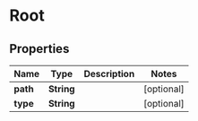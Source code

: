

# Root

## Properties

Name | Type | Description | Notes
------------ | ------------- | ------------- | -------------
**path** | **String** |  |  [optional]
**type** | **String** |  |  [optional]



